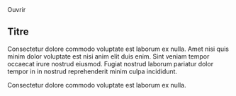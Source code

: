 <m-sidebar>
    <m-button slot="trigger">Ouvrir</m-button>
    <h2 slot="header">Titre</h2>
    <p>Consectetur dolore commodo voluptate est laborum ex nulla. Amet nisi quis minim dolor voluptate est nisi anim elit duis enim. Sint veniam tempor occaecat irure nostrud eiusmod. Fugiat nostrud laborum pariatur dolor tempor in in nostrud reprehenderit minim culpa incididunt.</p>
    <span slot="footer">Consectetur dolore commodo voluptate est laborum ex nulla.</span>
</m-sidebar>